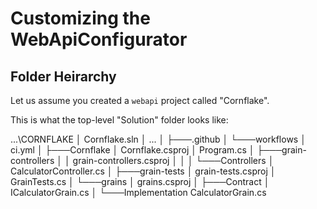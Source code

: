 # Customizing the WebApiConfigurator

## Folder Heirarchy
Let us assume you created a `webapi` project called "Cornflake".

This is what the top-level "Solution" folder looks like:

...\CORNFLAKE
│   Cornflake.sln
│   ...
│
├───.github
│   └───workflows
│           ci.yml
│
├───Cornflake
│       Cornflake.csproj
│       Program.cs
│
├───grain-controllers
│   │   grain-controllers.csproj
│   │
│   └───Controllers
│           CalculatorController.cs
│
├───grain-tests
│       grain-tests.csproj
│       GrainTests.cs
│
└───grains
    │   grains.csproj
    │
    ├───Contract
    │       ICalculatorGrain.cs
    │
    └───Implementation
            CalculatorGrain.cs

